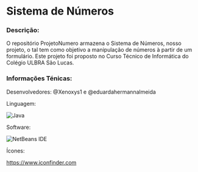 # Sistema de Números

### Descrição:
O repositório ProjetoNumero armazena o Sistema de Números, nosso projeto, o tal tem como objetivo a manipulação de números à partir de um formulário. Este projeto foi proposto no Curso Técnico de Informática do Colégio ULBRA São Lucas.

### Informações Ténicas:

Desenvolvedores: @Xenoxys1 e @eduardahermannalmeida 

Linguagem:

![Java](https://img.shields.io/badge/Java-ED8B00?style=for-the-badge&logo=openjdk&logoColor=white)

Software:

![NetBeans IDE](https://img.shields.io/badge/NetBeansIDE-1B6AC6.svg?style=for-the-badge&logo=apache-netbeans-ide&logoColor=white)


Ícones:

https://www.iconfinder.com
